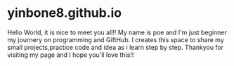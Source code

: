 # yinbone8.github.io

Hello World, it is nice to meet you all!!
My name is poe and I'm just beginner my journery on programming and GiftHub.
I creates this space to share my small projects,practice code and idea as i learn step by step.
Thankyou for visiting my page and I hope you'll love this!!
